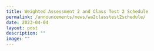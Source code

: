 ```yaml
---
title: Weighted Assessment 2 and Class Test 2 Schedule
permalink: /announcements/news/wa2classtest2schedule/
date: 2023-04-04
layout: post
description: ""
image: ""
---
```

